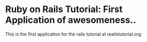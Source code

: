 # Ruby on Rails Tutorial: First Application of awesomeness..


This is the first application for the rails tutorial at reailstutorial.org.

